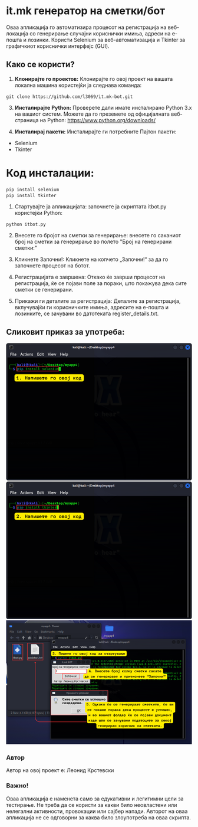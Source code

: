 # it.mk генератор на сметки/бот

Оваа апликација го автоматизира процесот на регистрација на веб-локација со генерирање случајни кориснички имиња, адреси на е-пошта и лозинки. Користи Selenium за веб-автоматизација и Tkinter за графичкиот кориснички интерфејс (GUI).

## Како се користи?

1. **Клонирајте го проектов:** Клонирајте го овој проект на вашата локална машина користејќи ја следнава команда:
```
git clone https://github.com/l3069/it.mk-bot.git
```
3. **Инсталирајте Python:** Проверете дали имате инсталирано Python 3.x на вашиот систем. Можете да го преземете од официјалната веб-страница на Python: https://www.python.org/downloads/

4. **Инсталирај пакети:** Инсталирајте ги потребните Пајтон пакети:
- Selenium
- Tkinter


# Код инсталации:

```shell
pip install selenium
pip install tkinter
```

1. Стартувајте ја апликацијата: започнете ја скриптата itbot.py користејќи Python:
```
python itbot.py
```
2. Внесете го бројот на сметки за генерирање: внесете го саканиот број на сметки за генерирање во полето "Број на генерирани сметки:"

3. Кликнете Започни!: Кликнете на копчето „Започни!“ за да го започнете процесот на ботот.

4. Регистрацијата е завршена: Откако ќе заврши процесот на регистрација, ќе се појави поле за пораки, што покажува дека сите сметки се генерирани.

5. Прикажи ги деталите за регистрација: Деталите за регистрација, вклучувајќи ги корисничките имиња, адресите на е-пошта и лозинките, се зачувани во датотеката register_details.txt.

## Сликовит приказ за употреба:
![Screenshot](1.png)
![Screenshot](2.png)
![Screenshot](3.png)

### Автор
Автор на овој проект е: Леонид Крстевски

### Важно!
Оваа апликација е наменета само за едукативни и легитимни цели за тестирање. Не треба да се користи за какви било неовластени или нелегални активности, провокации или сајбер напади. Авторот на оваа апликација не се одговорни за каква било злоупотреба на оваа скрипта.
